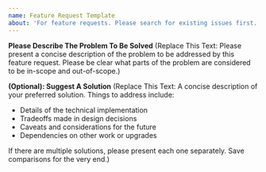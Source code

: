 ```yaml
---
name: Feature Request Template
about: 'For feature requests. Please search for existing issues first. Also see CONTRIBUTING.'
---
```


**Please Describe The Problem To Be Solved**
(Replace This Text: Please present a concise description of the problem to be addressed by this feature request. Please be clear what parts of the problem are considered to be in-scope and out-of-scope.)

**(Optional): Suggest A Solution**
(Replace This Text: A concise description of your preferred solution. Things to address include:

- Details of the technical implementation
- Tradeoffs made in design decisions
- Caveats and considerations for the future
- Dependencies on other work or upgrades

If there are multiple solutions, please present each one separately. Save comparisons for the very end.)
